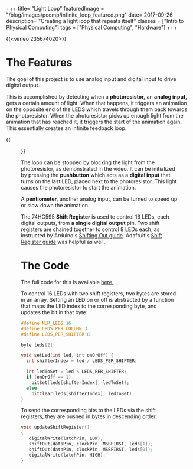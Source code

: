 +++
title= "Light Loop"
featuredImage = "/blog/images/pcomp/infinite_loop_featured.png"
date= 2017-09-26
description= "Creating a light loop that repeats itself"
classes = ["Intro to Physical Computing"]
tags = ["Physical Computing", "Hardware"]
+++

{{<vimeo 235674020>}}


# The Features

The goal of this project is to use analog input and digital input to drive digital output.  

This is accomplished by detecting when a **photoresistor,** an **analog input,** gets a certain amount of light.
When that happens, it triggers an animation on the opposite end of the LEDS which travels through them back towards the photoresistor.
When the photoresistor picks up enough light from the animation that has reached it, it triggers the start of the animation again.  This 
essentially creates an infinite feedback loop.  

{{<figure src="/blog/images/pcomp/infinite_loop.jpg" >}}

The loop can be stopped by blocking the light from the photoresistor, as demonstrated in the video.  It can be initialized by pressing the
**pushbutton** which acts as a **digital input** that turns on the last LED, placed next to the photoresistor.  This light causes the photoresistor to start the animation.

A **pentiometer,** another analog input, can be turned to speed up or slow down the animation.

The 74HC595 **Shift Register** is used to control 16 LEDs, each digital outputs, from **a single digital output** pin.  Two shift registers are chained together to control 8 LEDs each, as instructed
by Arduino's [Shifting Out guide](https://www.arduino.cc/en/Tutorial/ShiftOut).  Adafruit's [Shift Register guide](https://learn.adafruit.com/adafruit-arduino-lesson-4-eight-leds/overview) was helpful as well.

# The Code

The full code for this is available [here.](https://gist.github.com/oveddan/67edaa368d176e1d49bc5f350721a6dc)

To control 16 LEDs with two shift registers, two bytes are stored in an array.  Setting an LED on or off is abstracted by a function
that maps the LED index to the corresponding byte, and updates the bit in that byte:

```cpp
#define NUM_LEDS 16
#define LEDS_PER_COLUMN 3
#define LEDS_PER_SHIFTER 8

byte leds[2];

void setLed(int led, int onOrOff) {
  int shifterIndex = led / LEDS_PER_SHIFTER;

  int ledToSet = led % LEDS_PER_SHIFTER;
  if (onOrOff == 1)
    bitSet(leds[shifterIndex], ledToSet);
  else
    bitClear(leds[shifterIndex], ledToSet);
}

```

To send the corresponding bits to the LEDs via the shift registers, they are pushed in bytes in descending order:

```cpp
void updateShiftRegister()
{
   digitalWrite(latchPin, LOW);
   shiftOut(dataPin, clockPin, MSBFIRST, leds[1]);
   shiftOut(dataPin, clockPin, MSBFIRST, leds[0]);
   digitalWrite(latchPin, HIGH);
}
```

